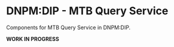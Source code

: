# DNPM:DIP - MTB Query Service

Components for MTB Query Service in DNPM:DIP.


**WORK IN PROGRESS**
